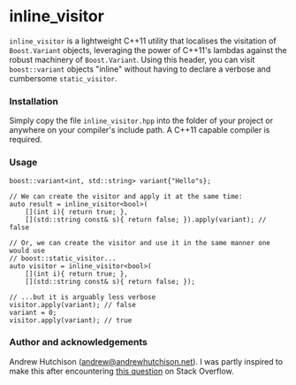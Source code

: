 # inline_visitor

`inline_visitor` is a lightweight C++11 utility that localises the visitation
of `Boost.Variant` objects, leveraging the power of C++11's lambdas against
the robust machinery of `Boost.Variant`. Using this header, you can visit
`boost::variant` objects "inline" without having to declare a verbose and
cumbersome `static_visitor`.

### Installation

Simply copy the file `inline_visitor.hpp` into the folder of your project or
anywhere on your compiler's include path. A C++11 capable compiler is required.

### Usage

```
boost::variant<int, std::string> variant{"Hello"s};

// We can create the visitor and apply it at the same time:
auto result = inline_visitor<bool>(
	[](int i){ return true; },
	[](std::string const& s){ return false; }).apply(variant); // false

// Or, we can create the visitor and use it in the same manner one would use
// boost::static_visitor...
auto visitor = inline_visitor<bool>(
	[](int i){ return true; },
	[](std::string const& s){ return false; });

// ...but it is arguably less verbose
visitor.apply(variant); // false
variant = 0;
visitor.apply(variant); // true
```

### Author and acknowledgements

Andrew Hutchison (andrew@andrewhutchison.net). I was partly inspired to make
this after encountering [this question](stackoverflow.com/questions/7867555) on Stack Overflow.
